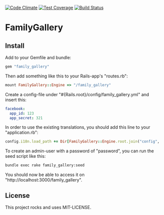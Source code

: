 [![Code Climate](https://codeclimate.com/github/kaspernj/family_gallery/badges/gpa.svg)](https://codeclimate.com/github/kaspernj/family_gallery)
[![Test Coverage](https://codeclimate.com/github/kaspernj/family_gallery/badges/coverage.svg)](https://codeclimate.com/github/kaspernj/family_gallery)
[![Build Status](https://img.shields.io/shippable/54ed69135ab6cc13528db117.svg)](https://app.shippable.com/projects/54ed69135ab6cc13528db117/builds/latest)

# FamilyGallery

## Install

Add to your Gemfile and bundle:

```ruby
gem "family_gallery"
```

Then add something like this to your Rails-app's "routes.rb":
```ruby
mount FamilyGallery::Engine => "/family_gallery"
```

Create a config-file under "#{Rails.root}/config/family_gallery.yml" and insert this:
```yaml
facebook:
  app_id: 123
  app_secret: 321
```

In order to use the existing translations, you should add this line to your "application.rb":
```ruby
config.i18n.load_path += Dir[FamilyGallery::Engine.root.join("config", "locales", "**", "*.yml").to_s]
```

To create an admin-user with a password of "password", you can run the seed script like this:
```bash
bundle exec rake family_gallery:seed
```

You should now be able to access it on "http://localhost:3000/family_gallery".

## License

This project rocks and uses MIT-LICENSE.
